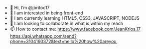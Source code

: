 - 👋 Hi, I’m @jbritoc17
- 👀 I am interested in being front-end
- 🌱 I am currently learning HTML5, CSS3, JAVASCRIPT, NODEJS
- 💞️ I am looking to collaborate in what is within my reach
- 📫 How to contact me:
https://www.facebook.com/JeanKrlos.17
https://api.whatsapp.com/send?phone=3104160372&text=hello%20how%20areyou,

<!---
jbritoc17/jbritoc17 is a ✨ special ✨ repository because its `README.md` (this file) appears on your GitHub profile.
You can click the Preview link to take a look at your changes.
--->
